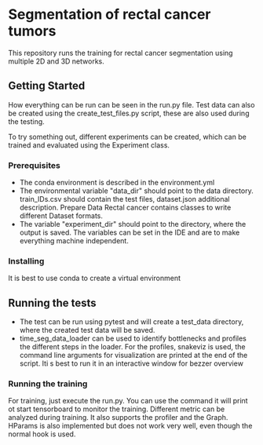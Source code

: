 # Segmentation of rectal cancer tumors

This repository runs the training for rectal cancer segmentation using multiple 2D and 3D networks.

## Getting Started

How everything can be run can be seen in the run.py file. Test data can also be created using the create_test_files.py script, these are also used during the testing.

To try something out, different experiments can be created, which can be trained and evaluated using the Experiment class.

### Prerequisites

- The conda environment is described in the environment.yml
- The environmental variable "data_dir" should point to the data directory. train_IDs.csv should contain the test files, dataset.json additional description. Prepare Data Rectal cancer contains classes to write different Dataset formats.
- The variable "experiment_dir" should point to the directory, where the output is saved. The variables can be set in the IDE and are to make everything machine independent.

### Installing

It is best to use conda to create a virtual environment

## Running the tests

- The test can be run using pytest and will create a test_data directory, where the created test data will be saved.
- time_seg_data_loader can be used to identify bottlenecks and profiles the different steps in the loader. For the profiles, snakeviz is used, the command line arguments for visualization are printed at the end of the script. Iti s best to run it in an interactive window for bezzer overview

### Running the training

For training, just execute the run.py. You can use the command it will print ot start tensorboard to monitor the training. Different metric can be analyzed during training. It also supports the profiler and the Graph. HParams is also implemented but does not work very well, even though the normal hook is used.